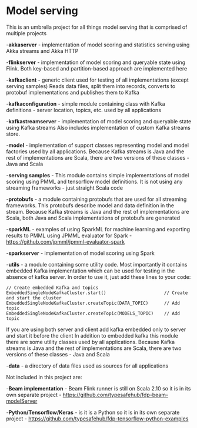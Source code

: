 # Model serving



This is an umbrella project for all things model serving that is comprised of multiple projects

-**akkaserver** - implementation of model scoring and statistics serving using Akka streams and Akka HTTP


-**flinkserver** - implementation of model scoring and queryable state using Flink. Both 
key-based and partition-based approach are implemented here

-**kafkaclient** - generic client used for testing of all implementations (except serving samples)
Reads data files, split them into records, converts to protobuf implementations and publishes them to Kafka

-**kafkaconfiguration** - simple module containing class with Kafka definitions - server location,
topics, etc. used by all applications

-**kafkastreamserver** - implementation of model scoring and queryable state using Kafka streams
Also includes implementation of custom Kafka streams store.

-**model** - implementation of support classes representing model and model factories used by all applications. 
Because Kafka streams is Java and the rest of implementations are Scala, there are two versions of these 
classes - Java and Scala           

-**serving samples** - This module contains simple implementations of model scoring using PMML and 
tensorflow model definitions. It is not using any streaming frameworks - just straight Scala code

-**protobufs** - a module containing protobufs that are used for all streaming frameworks. 
This protobufs describe model and data definition in the stream. Because Kafka streams is Java 
and the rest of implementations are Scala, both Java and Scala implementations of protobufs are 
generated


-**sparkML** - examples of using SparkML for machine learning and exporting results to PMML
using JPMML evaluator for Spark - https://github.com/jpmml/jpmml-evaluator-spark

-**sparkserver** - implementation of model scoring using Spark

-**utils** - a module containing some utility code. Most importantly it contains embedded Kafka implementation
which can be used for testing in the absence of kafka server. In order to use it, just add these 
lines to your code:
         
         
    // Create embedded Kafka and topics
    EmbeddedSingleNodeKafkaCluster.start()                      // Create and start the cluster 
    EmbeddedSingleNodeKafkaCluster.createTopic(DATA_TOPIC)      // Add topic
    EmbeddedSingleNodeKafkaCluster.createTopic(MODELS_TOPIC)    // Add topic
      
If you are using both server and client add kafka embedded only to server and start it before the client
In addition to embedded kafka this module there are some utility classes used by all applications. 
Because Kafka streams is Java and the rest of implementations are Scala, there are two versions of these 
classes - Java and Scala  

-**data** - a directory of data files used as sources for all applications

Not included in this project are:

-**Beam implementation** - Beam Flink runner is still on Scala 2.10 so it is in its own
separate project - https://github.com/typesafehub/fdp-beam-modelServer

-**Python/Tensorflow/Keras** - is it is a Python so it is in its own
separate project - https://github.com/typesafehub/fdp-tensorflow-python-examples
      
